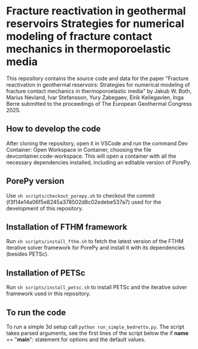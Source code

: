 # Fracture reactivation in geothermal reservoirs Strategies for numerical modeling of fracture contact mechanics in thermoporoelastic media

This repository contains the source code and data for the paper "Fracture reactivation in geothermal reservoirs: Strategies for numerical modeling of fracture contact mechanics in thermoporoelastic media" by  Jakub W. Both, Marius Nevland, Ivar Stefansson, Yury Zabegaev, Eirik Keilegavlen, Inga Berre submitted to the proceedings of The European Geothermal Congress 2025.

## How to develop the code
After cloning the repository, open it in VSCode and run the command Dev Container: Open Workspace in Container, choosing the file devcontainer.code-workspace.
This will open a container with all the necessary dependencies installed, including an editable version of PorePy.

## PorePy version
Use `sh scripts/checkout_porepy.sh` to checkout the commit (f3f14e14a06f5e8245a378502d8c02edebe537a7) used for the development of this repository.

## Installation of FTHM framework
Run `sh scripts/install_fthm.sh` to fetch the latest version of the FTHM iterative solver framework for PorePy and install it with its dependencies (besides PETSc).

## Installation of PETSc
Run `sh scripts/install_petsc.sh` to install PETSc and the iterative solver framework used in this repository.

## To run the code
To run a simple 3d setup call `python run_simple_bedretto.py`.
The script takes parsed arguments, see the first lines of the script below the if __name__ == "__main__": statement for options and the default values.
